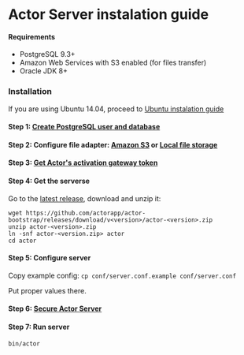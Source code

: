 # Actor Server instalation guide
<a id="requirements"></a>
#### Requirements

* PostgreSQL 9.3+
* Amazon Web Services with S3 enabled (for files transfer)
* Oracle JDK 8+

### Installation

If you are using Ubuntu 14.04, proceed to [Ubuntu instalation guide](guide-ubuntu.md)

<a id="configure-database"></a>
#### Step 1: [Create PostgreSQL user and database](configure-database.md)
<a id="configure-file-adapter"></a>
#### Step 2: Configure file adapter: [Amazon S3](configure-s3.md) or [Local file storage](configure-local-file-storage.md)
<a id="configure-sms-gateway"></a>
#### Step 3: [Get Actor's activation gateway token](configure-sms-gateway.md)
<a id="get-server"></a>
#### Step 4: Get the serverse

Go to the [latest release](https://github.com/actorapp/actor-bootstrap/releases/latest), download and unzip it:

```
wget https://github.com/actorapp/actor-bootstrap/releases/download/v<version>/actor-<version>.zip
unzip actor-<version>.zip
ln -snf actor-<version.zip> actor
cd actor
```
<a id="configure-server"></a>
#### Step 5: Configure server

Copy example config:
`cp conf/server.conf.example conf/server.conf`

Put proper values there.

<a id="secure-server"></a>
#### Step 6: [Secure Actor Server](secure.md)

<a id="run-server"></a>
#### Step 7: Run server

`bin/actor`
